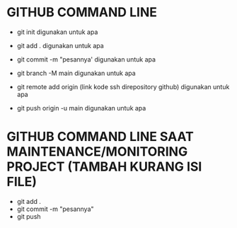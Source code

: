 # GITHUB COMMAND LINE

- git init
digunakan untuk apa

- git add .
digunakan untuk apa

- git commit -m "pesannya'
digunakan untuk apa

- git branch -M main
digunakan untuk apa

- git remote add origin (link kode ssh direpository github)
digunakan untuk apa

- git push origin -u main
digunakan untuk apa

# GITHUB COMMAND LINE SAAT MAINTENANCE/MONITORING PROJECT (TAMBAH KURANG ISI FILE)
- git add .
- git commit -m "pesannya"
- git push
